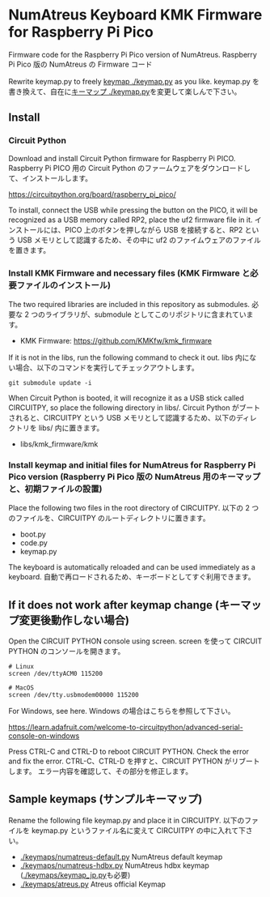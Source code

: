 # NumAtreus Keyboard KMK Firmware for Raspberry Pi Pico

Firmware code for the Raspberry Pi Pico version of NumAtreus. Raspberry Pi Pico 版の NumAtreus の Firmware コード

Rewrite keymap.py to freely [keymap ./keymap.py](./keymap.py) as you like. keymap.py を書き換えて、自在に[キーマップ ./keymap.py](./keymap.py)を変更して楽しんで下さい。

## Install

### Circuit Python

Download and install Circuit Python firmware for Raspberry Pi PICO. Raspberry Pi PICO 用の Circuit Python のファームウェアをダウンロードして、インストールします。

https://circuitpython.org/board/raspberry_pi_pico/

To install, connect the USB while pressing the button on the PICO, it will be recognized as a USB memory called RP2, place the uf2 firmware file in it. インストールには、PICO 上のボタンを押しながら USB を接続すると、RP2 という USB メモリとして認識するため、その中に uf2 のファイムウェアのファイルを置きます。

### Install KMK Firmware and necessary files (KMK Firmware と必要ファイルのインストール)

The two required libraries are included in this repository as submodules. 必要な 2 つのライブラリが、submodule としてこのリポジトリに含まれています。

- KMK Firmware: https://github.com/KMKfw/kmk_firmware

If it is not in the libs, run the following command to check it out. libs 内にない場合、以下のコマンドを実行してチェックアウトします。

```
git submodule update -i
```

When Circuit Python is booted, it will recognize it as a USB stick called CIRCUITPY, so place the following directory in libs/. Circuit Python がブートされると、CIRCUITPY という USB メモリとして認識するため、以下のディレクトリを libs/ 内に置きます。

- libs/kmk_firmware/kmk

### Install keymap and initial files for NumAtreus for Raspberry Pi Pico version (Raspberry Pi Pico 版の NumAtreus 用のキーマップと、初期ファイルの設置)

Place the following two files in the root directory of CIRCUITPY. 以下の 2 つのファイルを、CIRCUITPY のルートディレクトリに置きます。

- boot.py
- code.py
- keymap.py

The keyboard is automatically reloaded and can be used immediately as a keyboard. 自動で再ロードされるため、キーボードとしてすぐ利用できます。

## If it does not work after keymap change (キーマップ変更後動作しない場合)

Open the CIRCUIT PYTHON console using screen. screen を使って CIRCUIT PYTHON のコンソールを開きます。

```
# Linux
screen /dev/ttyACM0 115200

# MacOS
screen /dev/tty.usbmodem00000 115200
```

For Windows, see here. Windows の場合はこちらを参照して下さい。

https://learn.adafruit.com/welcome-to-circuitpython/advanced-serial-console-on-windows

Press CTRL-C and CTRL-D to reboot CIRCUIT PYTHON. Check the error and fix the error. CTRL-C、CTRL-D を押すと、CIRCUIT PYTHON がリブートします。 エラー内容を確認して、その部分を修正します。

## Sample keymaps (サンプルキーマップ)

Rename the following file keymap.py and place it in CIRCUITPY. 以下のファイルを keymap.py というファイル名に変えて CIRCUITPY の中に入れて下さい。

- [./keymaps/numatreus-default.py](./keymaps/numatreus-default.py) NumAtreus default keymap
- [./keymaps/numatreus-hdbx.py](./keymaps/numatreus-hdbx.py) NumAtreus hdbx keymap ([./keymaps/keymap_jp.py](./keymaps/keymap_jp.py)も必要)
- [./keymaps/atreus.py](./keymaps/atreus.py) Atreus official Keymap
